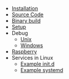 - [Installation](/)
- [Source Code](/sources_install.md)
- [Binary build](/binary_build.md)
- [Setup](/setup.md)
- Debug
  - [Unix](/debug-unix.md)
  - [Windows](/debug-windows.md)
- [Raspberry](/raspberry.md)
- Services in Linux
  - [Example init.d](/examples/etc_init.d_theeye-agent ":ignore")
  - [Example systemd](/examples/etc_systemd_system_theeye-agent.service ":ignore")